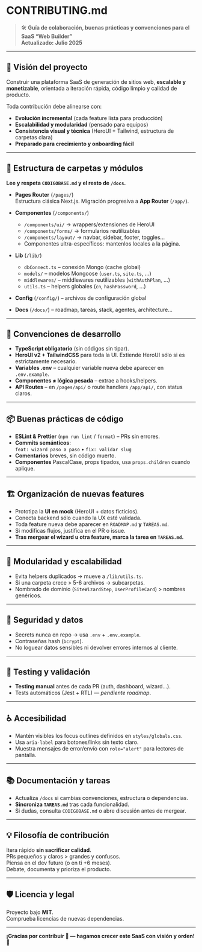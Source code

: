 # CONTRIBUTING.md

> 🛠️ **Guía de colaboración, buenas prácticas y convenciones para el SaaS “Web Builder”**  
> **Actualizado:** **Julio 2025**

---

## 🚀 Visión del proyecto

Construir una plataforma SaaS de generación de sitios web, **escalable y monetizable**, orientada a iteración rápida, código limpio y calidad de producto.

Toda contribución debe alinearse con:

- **Evolución incremental** (cada feature lista para producción)
- **Escalabilidad y modularidad** (pensado para equipos)
- **Consistencia visual y técnica** (HeroUI + Tailwind, estructura de carpetas clara)
- **Preparado para crecimiento y onboarding fácil**

---

## 📁 Estructura de carpetas y módulos

**Lee y respeta `CODIGOBASE.md` y el resto de `/docs`.**

- **Pages Router** (`/pages/`)  
  Estructura clásica Next.js. Migración progresiva a **App Router** (`/app/`).

- **Componentes** (`/components/`)

  - `/components/ui/` → wrappers/extensiones de HeroUI
  - `/components/forms/` → formularios reutilizables
  - `/components/layout/` → navbar, sidebar, footer, toggles…
  - Componentes ultra-específicos: mantenlos locales a la página.

- **Lib** (`/lib/`)

  - `dbConnect.ts` – conexión Mongo (cache global)
  - `models/` – modelos Mongoose (`user.ts`, `site.ts`, …)
  - `middlewares/` – middlewares reutilizables (`withAuthPlan`, …)
  - `utils.ts` – helpers globales (`cn`, `hashPassword`, …)

- **Config** (`/config/`) – archivos de configuración global

- **Docs** (`/docs/`) – roadmap, tareas, stack, agentes, architecture…

---

## 🧠 Convenciones de desarrollo

- **TypeScript obligatorio** (sin códigos sin tipar).
- **HeroUI v2 + TailwindCSS** para toda la UI. Extiende HeroUI sólo si es estrictamente necesario.
- **Variables .env** – cualquier variable nueva debe aparecer en `.env.example`.
- **Componentes ≠ lógica pesada** – extrae a hooks/helpers.
- **API Routes** – en `/pages/api/` o route handlers `/app/api/`, con status claros.

---

## 📦 Buenas prácticas de código

- **ESLint & Prettier** (`npm run lint` / `format`) – PRs sin errores.
- **Commits semánticos**:  
  `feat: wizard paso a paso` • `fix: validar slug`
- **Comentarios** breves, sin código muerto.
- **Componentes** PascalCase, props tipados, usa `props.children` cuando aplique.

---

## 🏗️ Organización de nuevas features

- Prototipa la **UI en mock** (HeroUI + datos ficticios).
- Conecta backend sólo cuando la UX esté validada.
- Toda feature nueva debe aparecer en `ROADMAP.md` **y** `TAREAS.md`.
- Si modificas flujos, justifica en el PR o issue.
- **Tras mergear el wizard u otra feature, marca la tarea en `TAREAS.md`.**

---

## 🧩 Modularidad y escalabilidad

- Evita helpers duplicados → mueve a `/lib/utils.ts`.
- Si una carpeta crece > 5-6 archivos → subcarpetas.
- Nombrado de dominio (`SiteWizardStep`, `UserProfileCard`) > nombres genéricos.

---

## 🔐 Seguridad y datos

- Secrets nunca en repo → usa `.env` + `.env.example`.
- Contraseñas hash (`bcrypt`).
- No loguear datos sensibles ni devolver errores internos al cliente.

---

## 🧪 Testing y validación

- **Testing manual** antes de cada PR (auth, dashboard, wizard…).
- Tests automáticos (Jest + RTL) — _pendiente roadmap_.

---

## ♿ Accesibilidad

- Mantén visibles los focus outlines definidos en `styles/globals.css`.
- Usa `aria-label` para botones/links sin texto claro.
- Muestra mensajes de error/envío con `role="alert"` para lectores de pantalla.

---

## 📚 Documentación y tareas

- Actualiza `/docs` si cambias convenciones, estructura o dependencias.
- **Sincroniza `TAREAS.md`** tras cada funcionalidad.
- Si dudas, consulta `CODIGOBASE.md` o abre discusión antes de mergear.

---

## 💡 Filosofía de contribución

Itera rápido **sin sacrificar calidad**.  
PRs pequeños y claros > grandes y confusos.  
Piensa en el dev futuro (o en ti +6 meses).  
Debate, documenta y prioriza el producto.

---

## 🛡️ Licencia y legal

Proyecto bajo **MIT**.  
Comprueba licencias de nuevas dependencias.

---

**¡Gracias por contribuir 💜 — hagamos crecer este SaaS con visión y orden! 🚀**
